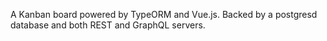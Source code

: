 A Kanban board powered by TypeORM and Vue.js. Backed by a postgresd database and both REST and GraphQL servers.

